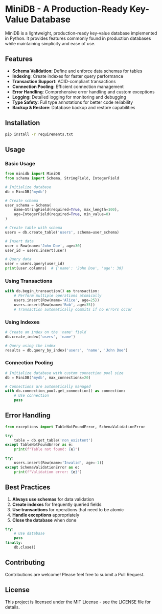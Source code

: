 # MiniDB - A Production-Ready Key-Value Database

MiniDB is a lightweight, production-ready key-value database implemented in Python. It provides features commonly found in production databases while maintaining simplicity and ease of use.

## Features

- **Schema Validation**: Define and enforce data schemas for tables
- **Indexing**: Create indexes for faster query performance
- **Transaction Support**: ACID-compliant transactions
- **Connection Pooling**: Efficient connection management
- **Error Handling**: Comprehensive error handling and custom exceptions
- **Logging**: Detailed logging for monitoring and debugging
- **Type Safety**: Full type annotations for better code reliability
- **Backup & Restore**: Database backup and restore capabilities

## Installation

```bash
pip install -r requirements.txt
```

## Usage

### Basic Usage

```python
from minidb import MiniDB
from schema import Schema, StringField, IntegerField

# Initialize database
db = MiniDB('mydb')

# Create schema
user_schema = Schema(
    name=StringField(required=True, max_length=100),
    age=IntegerField(required=True, min_value=0)
)

# Create table with schema
users = db.create_table('users', schema=user_schema)

# Insert data
user = Row(name='John Doe', age=30)
user_id = users.insert(user)

# Query data
user = users.query(user_id)
print(user.columns)  # {'name': 'John Doe', 'age': 30}
```

### Using Transactions

```python
with db.begin_transaction() as transaction:
    # Perform multiple operations atomically
    users.insert(Row(name='Alice', age=25))
    users.insert(Row(name='Bob', age=35))
    # Transaction automatically commits if no errors occur
```

### Using Indexes

```python
# Create an index on the 'name' field
db.create_index('users', 'name')

# Query using the index
results = db.query_by_index('users', 'name', 'John Doe')
```

### Connection Pooling

```python
# Initialize database with custom connection pool size
db = MiniDB('mydb', max_connections=20)

# Connections are automatically managed
with db.connection_pool.get_connection() as connection:
    # Use connection
    pass
```

## Error Handling

```python
from exceptions import TableNotFoundError, SchemaValidationError

try:
    table = db.get_table('non_existent')
except TableNotFoundError as e:
    print(f"Table not found: {e}")

try:
    users.insert(Row(name='Invalid', age=-1))
except SchemaValidationError as e:
    print(f"Validation error: {e}")
```

## Best Practices

1. **Always use schemas** for data validation
2. **Create indexes** for frequently queried fields
3. **Use transactions** for operations that need to be atomic
4. **Handle exceptions** appropriately
5. **Close the database** when done

```python
try:
    # Use database
    pass
finally:
    db.close()
```

## Contributing

Contributions are welcome! Please feel free to submit a Pull Request.

## License

This project is licensed under the MIT License - see the LICENSE file for details.